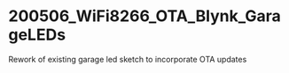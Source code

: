 # 200506_WiFi8266_OTA_Blynk_GarageLEDs
Rework of existing garage led sketch to incorporate OTA updates
